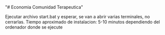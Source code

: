 "# Economia Comunidad Terapeutica" 

Ejecutar archivo start.bat y esperar, se van a abrir varias terminales, no cerrarlas.
Tiempo aproximado de instalacion: 5-10 minutos dependiendo del ordenador donde se ejecute